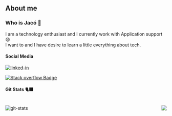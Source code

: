 ## About me
### Who is Jacó 🤔

<p alt="about me">I am a technology enthusiast and I currently work with Application support 😄
  <br>
I want to and I have desire to learn a little everything about tech. 
  <br>
</p>


<div alt="social media" align="left">
     
#### Social Media
  

  <a href="https://www.linkedin.com/in/jacomaga" target="_blank">
  <img align="left "alt="linked-in" src="https://img.shields.io/badge/linkedin-%230077B5.svg?&style=for-the-badge&logo=linkedin&logoColor=white" /></a>
</div>

[![Stack overflow Badge](https://img.shields.io/badge/-Stack%20overflow-FE7A16?style=for-the-badge&logo=stack-overflow&logoColor=white&link=https://stackoverflow.com/users/10754944/jac%c3%b3-magalh%c3%a3es)](https://stackoverflow.com/users/10754944/jac%c3%b3-magalh%c3%a3es)


<div alt="git stats">
  
#### Git Stats 🐈‍⬛

<br>
  <img src="https://github-readme-stats.vercel.app/api?username=jacomaga&theme=tokyonight&show_icons=true" alt="git-stats" align="left" />


  <img src="https://github-readme-stats.vercel.app/api/top-langs/?username=jacomaga&hide=html&layout=compact=true&theme=tokyonight" align="right"  />

</div>


